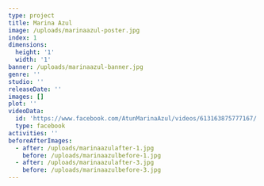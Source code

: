 ```yaml
---
type: project
title: Marina Azul
image: /uploads/marinaazul-poster.jpg
index: 1
dimensions:
  height: '1'
  width: '1'
banner: /uploads/marinaazul-banner.jpg
genre: ''
studio: ''
releaseDate: ''
images: []
plot: ''
videoData:
  id: 'https://www.facebook.com/AtunMarinaAzul/videos/613163875777167/'
  type: facebook
activities: ''
beforeAfterImages:
  - after: /uploads/marinaazulafter-1.jpg
    before: /uploads/marinaazulbefore-1.jpg
  - after: /uploads/marinaazulafter-3.jpg
    before: /uploads/marinaazulbefore-3.jpg
---
```



